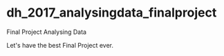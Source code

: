 # dh_2017_analysingdata_finalproject
Final Project Analysing Data

Let's have the best Final Project ever.
